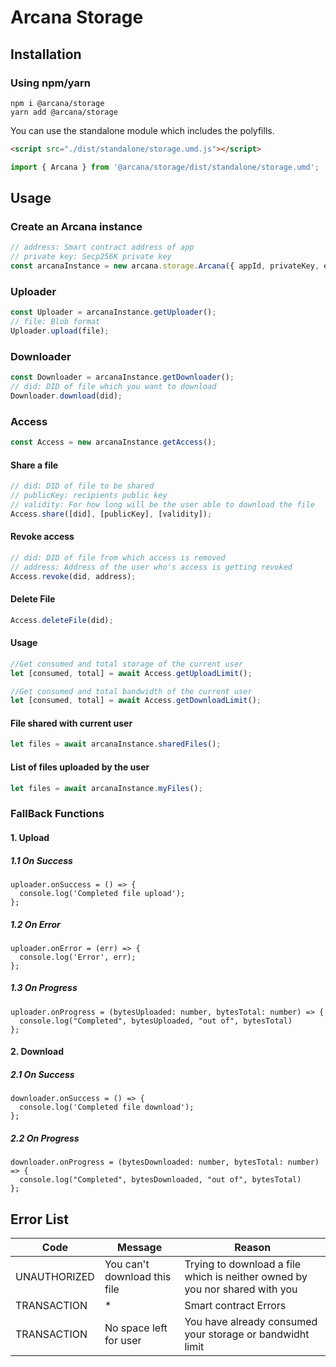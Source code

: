 # Arcana Storage

## Installation

### Using npm/yarn

```shell
npm i @arcana/storage
yarn add @arcana/storage
```

You can use the standalone module which includes the polyfills.

```html
<script src="./dist/standalone/storage.umd.js"></script>
```

```js
import { Arcana } from '@arcana/storage/dist/standalone/storage.umd';
```

## Usage

### Create an Arcana instance

```js
// address: Smart contract address of app
// private key: Secp256K private key
const arcanaInstance = new arcana.storage.Arcana({ appId, privateKey, email });
```

### Uploader

```js
const Uploader = arcanaInstance.getUploader();
// file: Blob format
Uploader.upload(file);
```

### Downloader

```js
const Downloader = arcanaInstance.getDownloader();
// did: DID of file which you want to download
Downloader.download(did);
```

### Access

```js
const Access = new arcanaInstance.getAccess();
```

#### Share a file

```js
// did: DID of file to be shared
// publicKey: recipients public key
// validity: For how long will be the user able to download the file
Access.share([did], [publicKey], [validity]);
```

#### Revoke access

```js
// did: DID of file from which access is removed
// address: Address of the user who's access is getting revoked
Access.revoke(did, address);
```

<!-- #### Change File owner -->

<!-- ```js -->
<!-- // address: new owner's address
Access.changeFileOwner(did, address);
``` -->

#### Delete File

```js
Access.deleteFile(did);
```

#### Usage

```js
//Get consumed and total storage of the current user
let [consumed, total] = await Access.getUploadLimit();
```

```js
//Get consumed and total bandwidth of the current user
let [consumed, total] = await Access.getDownloadLimit();
```

#### File shared with current user

```js
let files = await arcanaInstance.sharedFiles();
```

#### List of files uploaded by the user

```js
let files = await arcanaInstance.myFiles();
```

### FallBack Functions

#### 1. Upload

##### 1.1 On Success

```
uploader.onSuccess = () => {
  console.log('Completed file upload');
};
```

##### 1.2 On Error

```
uploader.onError = (err) => {
  console.log('Error', err);
};
```

##### 1.3 On Progress

```
uploader.onProgress = (bytesUploaded: number, bytesTotal: number) => {
  console.log("Completed", bytesUploaded, "out of", bytesTotal)
};
```

#### 2. Download

##### 2.1 On Success

```
downloader.onSuccess = () => {
  console.log('Completed file download');
};
```

##### 2.2 On Progress

```
downloader.onProgress = (bytesDownloaded: number, bytesTotal: number) => {
  console.log("Completed", bytesDownloaded, "out of", bytesTotal)
};
```

## Error List

| Code         | Message                      | Reason                                                                      |
| ------------ | ---------------------------- | --------------------------------------------------------------------------- |
| UNAUTHORIZED | You can't download this file | Trying to download a file which is neither owned by you nor shared with you |
| TRANSACTION  | \*                           | Smart contract Errors                                                       |
| TRANSACTION  | No space left for user       | You have already consumed your storage or bandwidht limit                   |

